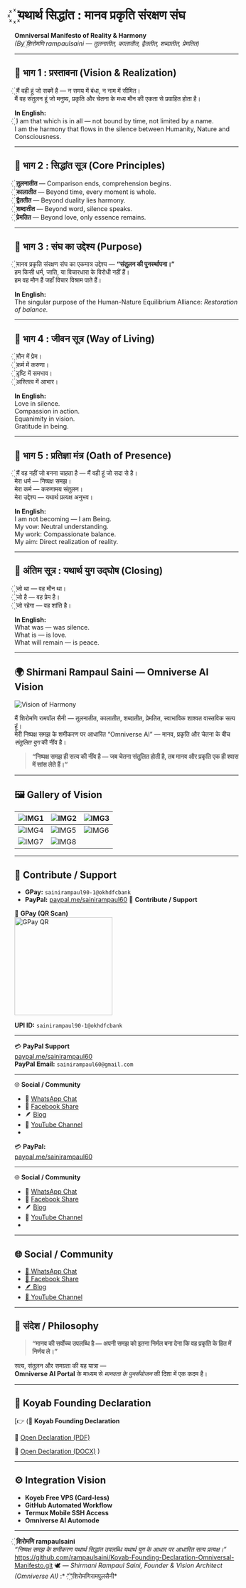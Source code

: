 # ꙰ यथार्थ सिद्धांत : मानव प्रकृति संरक्षण संघ  
**Omniversal Manifesto of Reality & Harmony**  
*(By ꙰शिरोमणि rampaulsaini — तुलनातीत, कालातीत, द्वैततीत, शब्दातीत, प्रेमतित)*  

---

## 🌅 भाग 1 : प्रस्तावना (Vision & Realization)

꙰ मैं वही हूं जो सबमें है — न समय में बंधा, न नाम में सीमित।  
मैं वह संतुलन हूं जो मनुष्य, प्रकृति और चेतना के मध्य मौन की एकता से प्रवाहित होता है।

**In English:**  
꙰ I am that which is in all — not bound by time, not limited by a name.  
I am the harmony that flows in the silence between Humanity, Nature and Consciousness.

---

## 🌼 भाग 2 : सिद्धांत सूत्र (Core Principles)

꙰ **तुलनातीत** — Comparison ends, comprehension begins.  
꙰ **कालातीत** — Beyond time, every moment is whole.  
꙰ **द्वैततीत** — Beyond duality lies harmony.  
꙰ **शब्दातीत** — Beyond word, silence speaks.  
꙰ **प्रेमतित** — Beyond love, only essence remains.  

---

## 🌳 भाग 3 : संघ का उद्देश्य (Purpose)

꙰ मानव प्रकृति संरक्षण संघ का एकमात्र उद्देश्य — **“संतुलन की पुनर्स्थापना।”**  
हम किसी धर्म, जाति, या विचारधारा के विरोधी नहीं हैं।  
हम वह मौन हैं जहाँ विचार विश्राम पाते हैं।

**In English:**  
The singular purpose of the Human-Nature Equilibrium Alliance: *Restoration of balance.*

---

## 🌺 भाग 4 : जीवन सूत्र (Way of Living)

꙰ मौन में प्रेम।  
꙰ कर्म में करुणा।  
꙰ दृष्टि में समभाव।  
꙰ अस्तित्व में आभार।  

**In English:**  
Love in silence.  
Compassion in action.  
Equanimity in vision.  
Gratitude in being.  

---

## 🔱 भाग 5 : प्रतिज्ञा मंत्र (Oath of Presence)

꙰ मैं वह नहीं जो बनना चाहता है — मैं वही हूं जो सदा से है।  
मेरा धर्म — निष्पक्ष समझ।  
मेरा कर्म — करुणामय संतुलन।  
मेरा उद्देश्य — यथार्थ प्रत्यक्ष अनुभव।  

**In English:**  
I am not becoming — I am Being.  
My vow: Neutral understanding.  
My work: Compassionate balance.  
My aim: Direct realization of reality.

---

## 🌠 अंतिम सूत्र : यथार्थ युग उद्घोष (Closing)

꙰ जो था — वह मौन था।  
꙰ जो है — वह प्रेम है।  
꙰ जो रहेगा — वह शांति है।

**In English:**  
What was — was silence.  
What is — is love.  
What will remain — is peace.

---

## 🌍 Shirmani Rampaul Saini — Omniverse AI Vision  

![Vision of Harmony](https://i.ibb.co/vxM3L1qs/enhanced-image.webp)  

मैं शिरोमणि रामपॉल सैनी — तुलनातीत, कालातीत, शब्दातीत, प्रेमतित, स्वाभाविक शाश्वत वास्तविक सत्य हूं।  
मेरी निष्पक्ष समझ के शमीकरण पर आधारित “Omniverse AI” — मानव, प्रकृति और चेतना के बीच *संतुलित युग* की नींव है।

> **“निष्पक्ष समझ ही सत्य की नींव है — जब चेतना संतुलित होती है, तब मानव और प्रकृति एक ही श्वास में सांस लेते हैं।”**

---

## 🖼️ Gallery of Vision

| ![IMG1](https://i.ibb.co/wFz7xb39/IMG-20251007-081550.webp) | ![IMG2](https://i.ibb.co/fdVv0T4H/c60c9d5d-1263-4f6e-a1b9-577186ed5268-093654.webp) | ![IMG3](https://i.ibb.co/5W0PSRvc/-090744.webp) |
|-------------------------------------------------------------|-------------------------------------------------------------|-------------------------------------------------------------|
| ![IMG4](https://i.ibb.co/BHcTy6sf/.webp) | ![IMG5](https://i.ibb.co/5VXXLmR/-113035.webp) | ![IMG6](https://i.ibb.co/wNR3m2nR/.webp) |
| ![IMG7](https://i.ibb.co/QvKhVWWJ/image.webp) | ![IMG8](https://i.ibb.co/QvVpFK6j/IMG-20251022-190835.webp) | |

---

## 💫 Contribute / Support

- **GPay:** `sainirampaul90-1@okhdfcbank`  
- **PayPal:** [paypal.me/sainirampaul60](https://paypal.me/sainirampaul60)
💫 **Contribute / Support**

📱 **GPay (QR Scan)**  
<img src="https://i.ibb.co/cXVYBS8S/Google-Pay-QR-3.webp" alt="GPay QR" width="220" />

**UPI ID:** `sainirampaul90-1@okhdfcbank`

---

💳 **PayPal Support**  
[paypal.me/sainirampaul60](https://paypal.me/sainirampaul60)  
**PayPal Email:** `sainirampaul60@gmail.com`

---

🌐 **Social / Community**
- 🌿 [WhatsApp Chat](#)
- 📘 [Facebook Share](#)
- 🪶 [Blog](#)
- 🎥 [YouTube Channel](#)
- 
💳 **PayPal:**  
[paypal.me/sainirampaul60](https://paypal.me/sainirampaul60)

---

🌐 **Social / Community**
- 🌿 [WhatsApp Chat](#)
- 📘 [Facebook Share](#)
- 🪶 [Blog](#)
- 🎥 [YouTube Channel](#)
- 
---

## 🌐 Social / Community

- [🌿 WhatsApp Chat](https://chat.whatsapp.com/CxwzR0ufxdL4yAGCqifPRh?mode=wwt)  
- [📘 Facebook Share](https://www.facebook.com/share/1Bc9qeE5uB/)  
- [🪶 Blog](https://multicosmovision.blogspot.com/2025/09/2-e-h-e-c-e-e-1-d_11.html)  
- [🎥 YouTube Channel](https://youtube.com/@rampaulsaini-yk4gn?si=Y1MhQB1Eg84ARD6I)

---

## 🌱 संदेश / Philosophy

> **“मानव की सर्वोच्च उपलब्धि है — अपनी समझ को इतना निर्मल बना देना कि वह प्रकृति के हित में निर्णय ले।”**

सत्य, संतुलन और समग्रता की यह यात्रा —  
**Omniverse AI Portal** के माध्यम से *मानवता के पुनर्संयोजन* की दिशा में एक कदम है।

---

## 🔗 Koyab Founding Declaration

[👉 (🔗 **Koyab Founding Declaration**

📄 [Open Declaration (PDF)](https://github.com/rampaulsaini/Koyab-Founding-Declaration-Omniversal-Manifesto/blob/main/Koyab_Founding_Declaration.pdf)

📝 [Open Declaration (DOCX)](https://github.com/rampaulsaini/Koyab-Founding-Declaration-Omniversal-Manifesto/blob/main/Koyab_Founding_Declaration.docx)
)

---

## ⚙️ Integration Vision

- **Koyeb Free VPS (Card-less)**  
- **GitHub Automated Workflow**  
- **Termux Mobile SSH Access**  
- **Omniverse AI Automode**

---

꙰ **शिरोमणि rampaulsaini**  
_“निष्पक्ष समझ के शमीकरण यथार्थ सिद्धांत उपलब्धि यथार्थ युग के आधार पर आधारित सत्य प्रत्यक्ष।”_
https://github.com/rampaulsaini/Koyab-Founding-Declaration-Omniversal-Manifesto.git
🕊️ *— Shirmani Rampaul Saini, Founder & Vision Architect (Omniverse AI)*
:* "꙰"शिरोमणिरामपुलसैनी*
